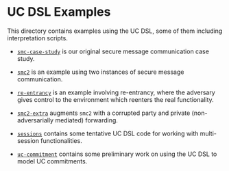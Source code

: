 UC DSL Examples
====================================================================

This directory contains examples using the UC DSL, some of
them including interpretation scripts.

* [`smc-case-study`](smc-case-study) is our original secure message
  communication case study.

* [`smc2`](smc2) is an example using two instances of secure message
  communication.

* [`re-entrancy`](re-entrancy) is an example involving re-entrancy,
  where the adversary gives control to the environment which
  reenters the real functionality.

* [`smc2-extra`](smc2-extra) augments `smc2` with a corrupted party and
  private (non-adversarially mediated) forwarding.

* [`sessions`](sessions) contains some tentative UC DSL code for working
  with multi-session functionalities.
  
* [`uc-commitment`](uc-commitment) contains some preliminary work on using
  the UC DSL to model UC commitments.
